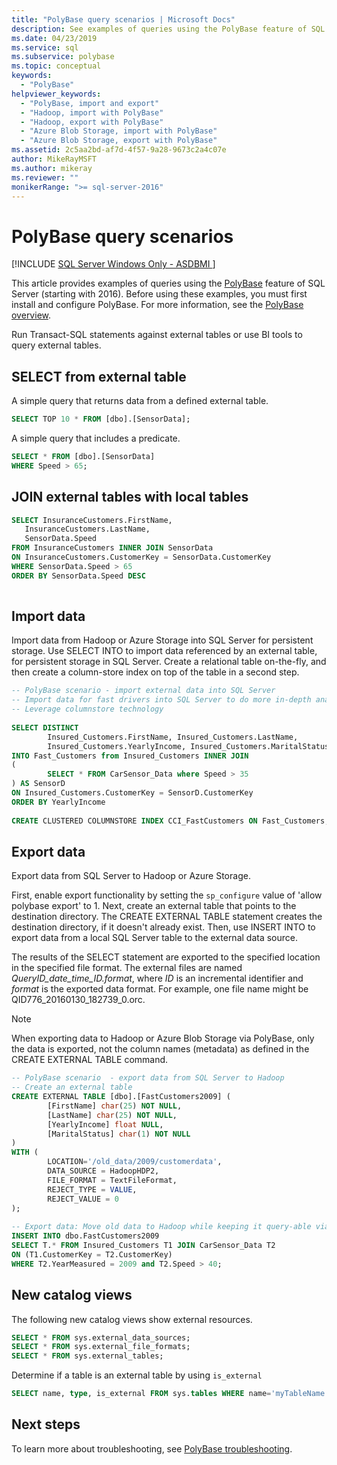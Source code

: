 ```yaml
---
title: "PolyBase query scenarios | Microsoft Docs"
description: See examples of queries using the PolyBase feature of SQL Server, including SELECT, JOIN external with local tables, import/export data, and new catalog views.
ms.date: 04/23/2019
ms.service: sql
ms.subservice: polybase
ms.topic: conceptual
keywords: 
  - "PolyBase"
helpviewer_keywords: 
  - "PolyBase, import and export"
  - "Hadoop, import with PolyBase"
  - "Hadoop, export with PolyBase"
  - "Azure Blob Storage, import with PolyBase"
  - "Azure Blob Storage, export with PolyBase"
ms.assetid: 2c5aa2bd-af7d-4f57-9a28-9673c2a4c07e
author: MikeRayMSFT
ms.author: mikeray
ms.reviewer: ""
monikerRange: ">= sql-server-2016"
---
```

# PolyBase query scenarios

[!INCLUDE [SQL Server Windows Only - ASDBMI ](../../includes/applies-to-version/sql-windows-only-asdbmi.md)]

This article provides examples of queries using the [PolyBase](../../relational-databases/polybase/polybase-guide.md) feature of SQL Server (starting with 2016). Before using these examples, you must first install and configure PolyBase. For more information, see the [PolyBase overview](polybase-guide.md).
  
Run Transact-SQL statements against external tables or use BI tools to query external tables.
  
## SELECT from external table  

A simple query that returns data from a defined external table.  

```sql  
SELECT TOP 10 * FROM [dbo].[SensorData];   
```

A simple query that includes a predicate.

```sql
SELECT * FROM [dbo].[SensorData]
WHERE Speed > 65;
```

## JOIN external tables with local tables

```sql
SELECT InsuranceCustomers.FirstName,   
   InsuranceCustomers.LastName,   
   SensorData.Speed  
FROM InsuranceCustomers INNER JOIN SensorData    
ON InsuranceCustomers.CustomerKey = SensorData.CustomerKey   
WHERE SensorData.Speed > 65   
ORDER BY SensorData.Speed DESC  
  
```  

## Import data

Import data from Hadoop or Azure Storage into SQL Server for persistent storage. Use SELECT INTO to import data referenced by an external table, for persistent storage in SQL Server. Create a relational table on-the-fly, and then create a column-store index on top of the table in a second step.

```sql
-- PolyBase scenario - import external data into SQL Server
-- Import data for fast drivers into SQL Server to do more in-depth analysis
-- Leverage columnstore technology
  
SELECT DISTINCT   
        Insured_Customers.FirstName, Insured_Customers.LastName,   
        Insured_Customers.YearlyIncome, Insured_Customers.MaritalStatus  
INTO Fast_Customers from Insured_Customers INNER JOIN   
(  
        SELECT * FROM CarSensor_Data where Speed > 35   
) AS SensorD  
ON Insured_Customers.CustomerKey = SensorD.CustomerKey  
ORDER BY YearlyIncome  
  
CREATE CLUSTERED COLUMNSTORE INDEX CCI_FastCustomers ON Fast_Customers;  
```

## Export data

Export data from SQL Server to Hadoop or Azure Storage. 

First, enable export functionality by setting the `sp_configure` value of 'allow polybase export' to 1. Next, create an external table that points to the destination directory. The CREATE EXTERNAL TABLE statement creates the destination directory, if it doesn't already exist. Then, use INSERT INTO to export data from a local SQL Server table to the external data source. 

The results of the SELECT statement are exported to the specified location in the specified file format. The external files are named *QueryID_date_time_ID.format*, where *ID* is an incremental identifier and *format* is the exported data format. For example, one file name might be QID776_20160130_182739_0.orc.

> [!NOTE]
> When exporting data to Hadoop or Azure Blob Storage via PolyBase, only the data is exported, not the column names (metadata) as defined in the CREATE EXTERNAL TABLE command.

```sql  
-- PolyBase scenario  - export data from SQL Server to Hadoop
-- Create an external table
CREATE EXTERNAL TABLE [dbo].[FastCustomers2009] (  
        [FirstName] char(25) NOT NULL,   
        [LastName] char(25) NOT NULL,   
        [YearlyIncome] float NULL,   
        [MaritalStatus] char(1) NOT NULL  
)  
WITH (  
        LOCATION='/old_data/2009/customerdata',  
        DATA_SOURCE = HadoopHDP2,  
        FILE_FORMAT = TextFileFormat,  
        REJECT_TYPE = VALUE,  
        REJECT_VALUE = 0  
);  
  
-- Export data: Move old data to Hadoop while keeping it query-able via an external table.  
INSERT INTO dbo.FastCustomers2009  
SELECT T.* FROM Insured_Customers T1 JOIN CarSensor_Data T2  
ON (T1.CustomerKey = T2.CustomerKey)  
WHERE T2.YearMeasured = 2009 and T2.Speed > 40;  
```

## New catalog views

The following new catalog views show external resources.

```sql
SELECT * FROM sys.external_data_sources;   
SELECT * FROM sys.external_file_formats;  
SELECT * FROM sys.external_tables;  
```

 Determine if a table is an external table by using `is_external`  

```sql  
SELECT name, type, is_external FROM sys.tables WHERE name='myTableName'   
```  

## Next steps  

To learn more about troubleshooting, see [PolyBase troubleshooting](../../relational-databases/polybase/polybase-troubleshooting.md).
